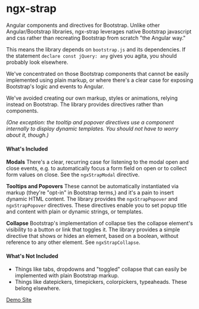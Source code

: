 # ngx-strap

Angular components and directives for Bootstrap. Unlike other Angular/Bootstrap libraries, ngx-strap leverages native Bootstrap javascript and css rather than recreating Bootstrap from scratch "the Angular way."

This means the library depends on `bootstrap.js` and its dependencies. If the statement `declare const jQuery: any` gives you agita, you should probably look elsewhere.

We've concentrated on those Bootstrap components that cannot be easily implemented using plain markup, or where there's a clear case for exposing Bootstrap's logic and events to Angular.

We've avoided creating our own markup, styles or animations, relying instead on Bootstrap. The library provides directives rather than components.

*(One exception: the tooltip and popover directives use a component internally to display dynamic templates. You should not have to worry about it, though.)*

#### What's Included

**Modals**
There's a clear, recurring case for listening to the modal open and close events, e.g. to automatically focus a form field on open or to collect form values on close. See the `ngxStrapModal` directive.

**Tooltips and Popovers** These cannot be automatically instantiated via markup (they're "opt-in" in Bootstrap terms,) and it's a pain to insert dynamic HTML content. The library provides the `ngxStrapPopover` and `ngxStrapPopover` directives. These directives enable you to set popup title and content with plain or dynamic strings, or templates.

**Collapse** Bootstrap's implementation of collapse ties the collapse element's visibility to a button or link that toggles it. The library provides a simple directive that shows or hides an element, based on a boolean, without reference to any other element. See `ngxStrapCollapse`.

#### What's Not Included

- Things like tabs, dropdowns and "toggled" collapse that can easily be implemented with plain Bootstrap markup.
- Things like datepickers, timepickers, colorpickers, typeaheads. These belong elsewhere.


[Demo Site](https://nowzoo.github.io/ngx-strap/)
